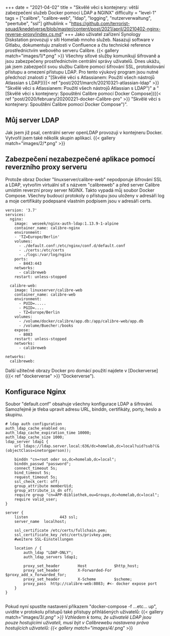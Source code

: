 +++
date = "2021-04-02"
title = "Skvělé věci s kontejnery: větší zabezpečení služeb Docker pomocí LDAP a NGINX"
difficulty = "level-1"
tags = ["calibre", "calibre-web", "ldap", "logging", "nutzerverwaltung", "peertube", "ssl"]
githublink = "https://github.com/terrorist-squad/knedelverse/blob/master/content/post/2021/april/20210402-nginx-reverse-proxy/index.cs.md"
+++
Jako uživatel zařízení Synology Diskstation provozuji v síti Homelab mnoho služeb. Nasazuji software v Gitlabu, dokumentuju znalosti v Confluence a čtu technické reference prostřednictvím webového serveru Calibre.
{{< gallery match="images/1/*.png" >}}
Všechny síťové služby komunikují šifrovaně a jsou zabezpečeny prostřednictvím centrální správy uživatelů. Dnes ukážu, jak jsem zabezpečil svou službu Calibre pomocí šifrování SSL, protokolování přístupu a omezení přístupu LDAP. Pro tento výukový program jsou nutné předchozí znalosti z "[Skvělé věci s Atlassianem: Použití všech nástrojů Atlassian s LDAP]({{< ref "post/2021/march/20210321-atlassian-ldap" >}} "Skvělé věci s Atlassianem: Použití všech nástrojů Atlassian s LDAP")" a "[Skvělé věci s kontejnery: Spouštění Calibre pomocí Docker Compose]({{< ref "post/2020/february/20200221-docker-Calibre-pro" >}} "Skvělé věci s kontejnery: Spouštění Calibre pomocí Docker Compose")".
## Můj server LDAP
Jak jsem již psal, centrální server openLDAP provozuji v kontejneru Docker. Vytvořil jsem také několik skupin aplikací.
{{< gallery match="images/2/*.png" >}}

## Zabezpečení nezabezpečené aplikace pomocí reverzního proxy serveru
Protože obraz Docker "linuxserver/calibre-web" nepodporuje šifrování SSL a LDAP, vytvořím virtuální síť s názvem "calibreweb" a před server Calibre umístím reverzní proxy server NGINX. Takto vypadá můj soubor Docker Compose. Všechny budoucí protokoly o přístupu jsou uloženy v adresáři log a moje certifikáty podepsané vlastním podpisem jsou v adresáři certs.
```
version: '3.7'
services:
  nginx: 
    image:  weseek/nginx-auth-ldap:1.13.9-1-alpine
    container_name: calibre-nginx
    environment:
    - 'TZ=Europe/Berlin'
    volumes:
      - ./default.conf:/etc/nginx/conf.d/default.conf
      - ./certs:/etc/certs
      - ./logs:/var/log/nginx
    ports:
      - 8443:443
    networks:
      - calibreweb
    restart: unless-stopped

  calibre-web:
    image: linuxserver/calibre-web
    container_name: calibre-web
    environment:
      - PUID=.....
      - PGID=....
      - TZ=Europe/Berlin
    volumes:
      - /volume/docker/calibre/app.db:/app/calibre-web/app.db
      - /volume/Buecher:/books
    expose:
      - 8083
    restart: unless-stopped
    networks:
      - calibreweb

networks:
  calibreweb:

```
Další užitečné obrazy Docker pro domácí použití najdete v [Dockerverse]({{< ref "dockerverse" >}} "Dockerverse").
## Konfigurace Nginx
Soubor "default.conf" obsahuje všechny konfigurace LDAP a šifrování. Samozřejmě je třeba upravit adresu URL, binddn, certifikáty, porty, heslo a skupinu.
```
# ldap auth configuration
auth_ldap_cache_enabled on;
auth_ldap_cache_expiration_time 10000;
auth_ldap_cache_size 1000;
ldap_server ldap1 {
    url ldaps://ldap.server.local:636/dc=homelab,dc=local?uid?sub?(&(objectClass=inetorgperson));

    binddn "cn=root oder so,dc=homelab,dc=local";
    binddn_passwd "password";
    connect_timeout 5s;
    bind_timeout 5s;
    request_timeout 5s;
    ssl_check_cert: off;
    group_attribute memberUid;
    group_attribute_is_dn off;
    require group "cn=APP-Bibliothek,ou=Groups,dc=homelab,dc=local";
    require valid_user;
}

server {
    listen              443 ssl;
    server_name  localhost;

    ssl_certificate /etc/certs/fullchain.pem;
    ssl_certificate_key /etc/certs/privkey.pem;
    #weitere SSL-Einstellungen

    location / {
        auth_ldap "LDAP-ONLY";
        auth_ldap_servers ldap1;

        proxy_set_header        Host            $http_host;
        proxy_set_header        X-Forwarded-For $proxy_add_x_forwarded_for;
        proxy_set_header        X-Scheme        $scheme;
        proxy_pass  http://calibre-web:8083; #<- docker expose port
    }
}


```
Pokud nyní spustíte nastavení příkazem "docker-compose -f ...etc... up", uvidíte v protokolu přístupů také přístupy přihlášených uživatelů:
{{< gallery match="images/3/*.png" >}}
Vzhledem k tomu, že uživatelé LDAP jsou pouze hostujícími uživateli, musí být v Calibrewebu nastavena práva hostujících uživatelů:
{{< gallery match="images/4/*.png" >}}
